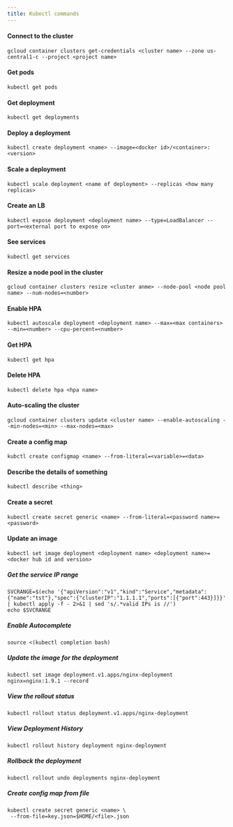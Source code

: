 ```yaml
---
title: Kubectl commands
---
```


<h4 id="bkmrk-connect-to-the-clust">Connect to the cluster</h4>
<pre id="bkmrk-gcloud-container-clu"><code class="language-">gcloud container clusters get-credentials &lt;cluster name&gt; --zone us-central1-c --project &lt;project name&gt;</code></pre>
<h4 id="bkmrk-get-pods">Get pods</h4>
<pre id="bkmrk-kubectl-get-pods"><code class="language-">kubectl get pods</code></pre>
<h4 id="bkmrk-get-deployment">Get deployment</h4>
<pre id="bkmrk-kubectl-get-deployme"><code class="language-">kubectl get deployments</code></pre>
<h4 id="bkmrk-deploy-a-deployment">Deploy a deployment</h4>
<pre id="bkmrk-kubectl-create-deplo"><code class="language-">kubectl create deployment &lt;name&gt; --image=&lt;docker id&gt;/&lt;container&gt;:&lt;version&gt;</code></pre>
<h4 id="bkmrk-scale-a-deployment">Scale a deployment</h4>
<pre id="bkmrk-kubectl-scale-deploy"><code class="language-">kubectl scale deployment &lt;name of deployment&gt; --replicas &lt;how many replicas&gt;</code></pre>
<h4 id="bkmrk-create-an-lb">Create an LB</h4>
<pre id="bkmrk-kubectl-expose-deplo"><code class="language-">kubectl expose deployment &lt;deployment name&gt; --type=LoadBalancer --port=&lt;external port to expose on&gt;</code></pre>
<h4 id="bkmrk-see-services">See services</h4>
<pre id="bkmrk-kubectl-get-services"><code class="language-">kubectl get services</code></pre>
<h4 id="bkmrk-resize-a-node-pool-i">Resize a node pool in the cluster</h4>
<pre id="bkmrk-gcloud-container-clu-0"><code class="language-">gcloud container clusters resize &lt;cluster anme&gt; --node-pool &lt;node pool name&gt; --num-nodes=&lt;number&gt;</code></pre>
<h4 id="bkmrk-enable-hpa">Enable HPA</h4>
<pre id="bkmrk-kubectl-autoscale-de"><code class="language-">kubectl autoscale deployment &lt;deployment name&gt; --max=&lt;max containers&gt; --min=&lt;number&gt; --cpu-percent=&lt;number&gt;</code></pre>
<h4 id="bkmrk-get-hpa">Get HPA</h4>
<pre id="bkmrk-kubectl-get-hpa"><code class="language-">kubectl get hpa</code></pre>
<h4 id="bkmrk-delete-hpa">Delete HPA</h4>
<pre id="bkmrk-kubectl-delete-hpa-%3C"><code class="language-">kubectl delete hpa &lt;hpa name&gt;</code></pre>
<h4 id="bkmrk-auto-scaling-the-clu">Auto-scaling the cluster</h4>
<pre id="bkmrk-gcloud-container-clu-1"><code class="language-">gcloud container clusters update &lt;cluster name&gt; --enable-autoscaling --min-nodes=&lt;min&gt; --max-nodes=&lt;max&gt;</code></pre>
<h4 id="bkmrk-create-a-config-map">Create a config map</h4>
<pre id="bkmrk-kubctl-create-config"><code class="language-">kubctl create configmap &lt;name&gt; --from-literal=&lt;variable&gt;=&lt;data&gt;</code></pre>
<h4 id="bkmrk-describe-the-details">Describe the details of something</h4>
<pre id="bkmrk-kubectl-describe-%3Cth"><code class="language-">kubectl describe &lt;thing&gt;</code></pre>
<h4 id="bkmrk-create-a-secret">Create a secret</h4>
<pre id="bkmrk-kubectl-create-secre"><code class="language-">kubectl create secret generic &lt;name&gt; --from-literal=&lt;password name&gt;=&lt;password&gt;</code></pre>
<h4 id="bkmrk-update-an-image">Update an image</h4>
<pre id="bkmrk-kubectl-set-image-de"><code class="language-">kubectl set image deployment &lt;deployment name&gt; &lt;deployment name&gt;=&lt;docker hub id and version&gt;</code></pre>
<h5 id="bkmrk-get-the-service-ip-r">Get the service IP range</h5>
<pre id="bkmrk-svcrange%3D%24%28echo-%27%7B%22a"><code class="language-">SVCRANGE=$(echo '{"apiVersion":"v1","kind":"Service","metadata":{"name":"tst"},"spec":{"clusterIP":"1.1.1.1","ports":[{"port":443}]}}' | kubectl apply -f - 2&gt;&amp;1 | sed 's/.*valid IPs is //')
echo $SVCRANGE</code></pre>
<h5 id="bkmrk-%C2%A0">Enable Autocomplete</h5>
<pre id="bkmrk-source-%3C%28kubectl-com"><code class="language-">source &lt;(kubectl completion bash)</code></pre>
<h5 id="bkmrk-update-the-image-for">Update the image for the deployment</h5>
<pre id="bkmrk-kubectl-set-image-de-0"><code class="language-">kubectl set image deployment.v1.apps/nginx-deployment nginx=nginx:1.9.1 --record</code></pre>
<h5 id="bkmrk-view-the-rollout-sta">View the rollout status</h5>
<pre id="bkmrk-kubectl-rollout-stat"><code class="language-">kubectl rollout status deployment.v1.apps/nginx-deployment</code></pre>
<h5 id="bkmrk-view-deployment-hist">View Deployment History</h5>
<pre id="bkmrk-kubectl-rollout-hist"><code class="language-">kubectl rollout history deployment nginx-deployment</code></pre>
<h5 id="bkmrk-rollback-the-deploym">Rollback the deployment</h5>
<pre id="bkmrk-kubectl-rollout-undo"><code class="language-">kubectl rollout undo deployments nginx-deployment</code></pre>
<h5 id="bkmrk-%C2%A0-0">Create config map from file</h5>
<pre id="bkmrk-kubectl-create-secre-0"><code class="language-">kubectl create secret generic &lt;name&gt; \
 --from-file=key.json=$HOME/&lt;file&gt;.json</code></pre>
<p id="bkmrk-%C2%A0-1"> </p>
<p id="bkmrk-%C2%A0-2"> </p>
<p id="bkmrk-%C2%A0-3"> </p>